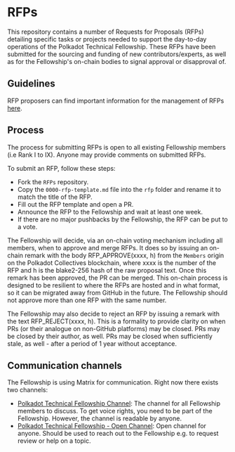 # RFPs
This repository contains a number of Requests for Proposals (RFPs) detailing specific tasks or projects needed to support the day-to-day operations of the Polkadot Technical Fellowship. These RFPs have been submitted for the sourcing and funding of new contributors/experts, as well as for the Fellowship's on-chain bodies to signal approval or disapproval of.


## Guidelines

RFP proposers can find important information for the management of RFPs [here](https://github.com/anaelleltd/RFPs/blob/main/guidelines).


## Process

The process for submitting RFPs is open to all existing Fellowship members (i.e Rank I to IX). Anyone may provide comments on submitted RFPs. 

To submit an RFP, follow these steps:
  * Fork the `RFPs` repository.
  * Copy the `0000-rfp-template.md` file into the `rfp` folder and rename it to match the title of the RFP.
  * Fill out the RFP template and open a PR.
  * Announce the RFP to the Fellowship and wait at least one week.
  * If there are no major pushbacks by the Fellowship, the RFP can be put to a vote.

The Fellowship will decide, via an on-chain voting mechanism including all members, when to approve and merge RFPs. It does so by issuing an on-chain remark with the body RFP_APPROVE(xxxx, h) from the `Members` origin on the Polkadot Collectives blockchain, where xxxx is the number of the RFP and h is the blake2-256 hash of the raw proposal text. Once this remark has been approved, the PR can be merged. This on-chain process is designed to be resilient to where the RFPs are hosted and in what format, so it can be migrated away from GitHub in the future. The Fellowship should not approve more than one RFP with the same number.

The Fellowship may also decide to reject an RFP by issuing a remark with the text RFP_REJECT(xxxx, h). This is a formality to provide clarity on when PRs (or their analogue on non-GitHub platforms) may be closed. PRs may be closed by their author, as well. PRs may be closed when sufficiently stale, as well - after a period of 1 year without acceptance.


## Communication channels

The Fellowship is using Matrix for communication. Right now there exists two channels:

- [Polkadot Technical Fellowship Channel](https://matrix.to/#/#fellowship-members:parity.io): The channel for all Fellowship members to discuss. To get voice rights, you need to be part of the Fellowship. However, the channel is readable by anyone.
- [Polkadot Technical Fellowship - Open Channel](https://matrix.to/#/#fellowship-open-channel:parity.io): Open channel for anyone. Should be used to reach out to the Fellowship e.g. to request review or help on a topic.
